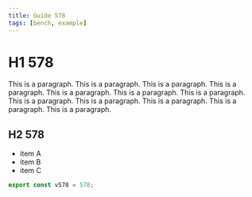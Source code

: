 ```yaml
---
title: Guide 578
tags: [bench, example]
---
```


# H1 578

This is a paragraph. This is a paragraph. This is a paragraph. This is a paragraph. This is a paragraph. This is a paragraph. This is a paragraph. This is a paragraph. This is a paragraph. This is a paragraph. This is a paragraph. This is a paragraph. 

## H2 578

- item A
- item B
- item C

```ts
export const v578 = 578;
```